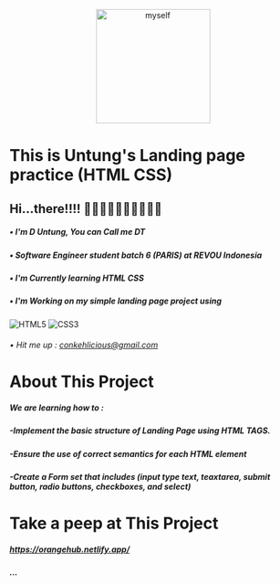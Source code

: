 <p align="center"><img width="200px" src="img/myself.JPG" alt="myself" /></p>

# This is Untung's Landing page practice (HTML CSS)

## Hi...there!!!! 👋🏻👋🏻👋🏻👋🏻👋🏻

##### • I'm D Untung, _You can Call me DT_

##### • Software Engineer student batch 6 (PARIS) at REVOU Indonesia

##### • I'm Currently learning HTML CSS

##### • I'm Working on my simple landing page project using

![HTML5](https://img.shields.io/badge/html5-%23E34F26.svg?style=for-the-badge&logo=html5&logoColor=white) ![CSS3](https://img.shields.io/badge/css3-%231572B6.svg?style=for-the-badge&logo=css3&logoColor=white)

###### • Hit me up : conkehlicious@gmail.com

# About This Project

##### We are learning how to :

##### -Implement the basic structure of Landing Page using HTML TAGS.
##### -Ensure the use of correct semantics for each HTML element
##### -Create a Form set that includes (input type text, teaxtarea, submit button, radio buttons, checkboxes, and select)


# Take a peep at This Project

##### https://orangehub.netlify.app/

##### ...
